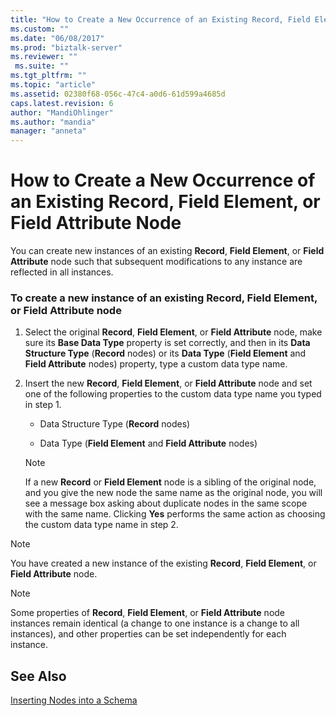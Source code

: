 ```yaml
---
title: "How to Create a New Occurrence of an Existing Record, Field Element, or Field Attribute Node | Microsoft Docs"
ms.custom: ""
ms.date: "06/08/2017"
ms.prod: "biztalk-server"
ms.reviewer: ""
 ms.suite: ""
ms.tgt_pltfrm: ""
ms.topic: "article"
ms.assetid: 02380f68-056c-47c4-a0d6-61d599a4685d
caps.latest.revision: 6
author: "MandiOhlinger"
ms.author: "mandia"
manager: "anneta"
---
```

# How to Create a New Occurrence of an Existing Record, Field Element, or Field Attribute Node
You can create new instances of an existing **Record**, **Field Element**, or **Field Attribute** node such that subsequent modifications to any instance are reflected in all instances.  
  
### To create a new instance of an existing Record, Field Element, or Field Attribute node  
  
1.  Select the original **Record**, **Field Element**, or **Field Attribute** node, make sure its **Base Data Type** property is set correctly, and then in its **Data Structure Type** (**Record** nodes) or its **Data Type** (**Field Element** and **Field Attribute** nodes) property, type a custom data type name.  
  
2.  Insert the new **Record**, **Field Element**, or **Field Attribute** node and set one of the following properties to the custom data type name you typed in step 1.  
  
    -   Data Structure Type (**Record** nodes)  
  
    -   Data Type (**Field Element** and **Field Attribute** nodes)  
  
    > [!NOTE]
    >  If a new **Record** or **Field Element** node is a sibling of the original node, and you give the new node the same name as the original node, you will see a message box asking about duplicate nodes in the same scope with the same name. Clicking **Yes** performs the same action as choosing the custom data type name in step 2.  
  
> [!NOTE]
>  You have created a new instance of the existing **Record**, **Field Element**, or **Field Attribute** node.  
  
> [!NOTE]
>  Some properties of **Record**, **Field Element**, or **Field Attribute** node instances remain identical (a change to one instance is a change to all instances), and other properties can be set independently for each instance.  
  
## See Also  
 [Inserting Nodes into a Schema](../core/inserting-nodes-into-a-schema.md)
